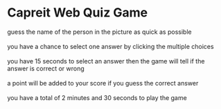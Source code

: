 # Capreit Web Quiz Game
guess the name of the person in the picture as quick as possible
<br> <br>
you have a chance to select one answer by clicking the multiple choices
<br> <br>
you have 15 seconds to select an answer then the game will tell if the
answer is correct or wrong
<br> <br>
a point will be added to your score if you guess the correct answer
<br> <br>
you have a total of 2 minutes and 30 seconds to play the game